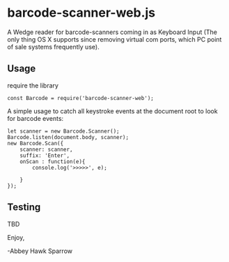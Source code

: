 barcode-scanner-web.js
==============

A Wedge reader for barcode-scanners coming in as Keyboard Input (The only thing OS X supports since removing virtual com ports, which PC point of sale systems frequently use).

Usage
-----

require the library

    const Barcode = require('barcode-scanner-web');

A simple usage to catch all keystroke events at the document root to look for barcode events:

    let scanner = new Barcode.Scanner();
    Barcode.listen(document.body, scanner);
    new Barcode.Scan({
        scanner: scanner,
        suffix: 'Enter',
        onScan : function(e){
            console.log('>>>>>', e);

        }
    });

Testing
-------
TBD


Enjoy,

-Abbey Hawk Sparrow
